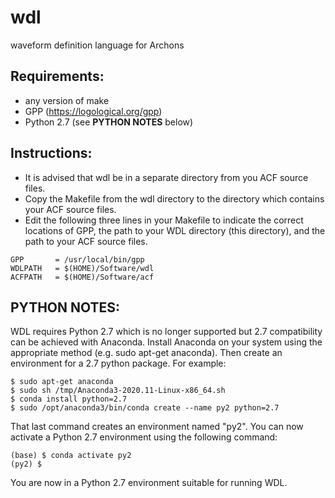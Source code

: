 # wdl
waveform definition language for Archons


## Requirements:
 - any version of make
 - GPP (https://logological.org/gpp)
 - Python 2.7 (see **PYTHON NOTES** below)
 
## Instructions:

 - It is advised that wdl be in a separate directory from you ACF source files.
 - Copy the Makefile from the wdl directory to the directory which contains your ACF source files.
 - Edit the following three lines in your Makefile to indicate the correct locations of
 GPP, the path to your WDL directory (this directory), and the path to your ACF source files.
 
```
GPP       = /usr/local/bin/gpp
WDLPATH   = $(HOME)/Software/wdl
ACFPATH   = $(HOME)/Software/acf
```

## PYTHON NOTES:

WDL requires Python 2.7 which is no longer supported but 2.7 compatibility can be achieved with Anaconda.
Install Anaconda on your system using the appropriate method (e.g. sudo apt-get anaconda). Then create
an environment for a 2.7 python package. For example:

```
$ sudo apt-get anaconda
$ sudo sh /tmp/Anaconda3-2020.11-Linux-x86_64.sh
$ conda install python=2.7
$ sudo /opt/anaconda3/bin/conda create --name py2 python=2.7
```

That last command creates an environment named "py2".
You can now activate a Python 2.7 environment using the following command:

```
(base) $ conda activate py2
(py2) $
```

You are now in a Python 2.7 environment suitable for running WDL.
